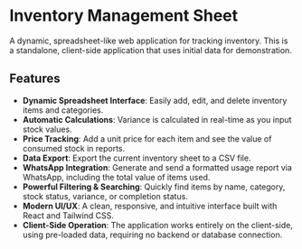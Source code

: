 # Inventory Management Sheet

A dynamic, spreadsheet-like web application for tracking inventory. This is a standalone, client-side application that uses initial data for demonstration.

## Features

- **Dynamic Spreadsheet Interface**: Easily add, edit, and delete inventory items and categories.
- **Automatic Calculations**: Variance is calculated in real-time as you input stock values.
- **Price Tracking**: Add a unit price for each item and see the value of consumed stock in reports.
- **Data Export**: Export the current inventory sheet to a CSV file.
- **WhatsApp Integration**: Generate and send a formatted usage report via WhatsApp, including the total value of items used.
- **Powerful Filtering & Searching**: Quickly find items by name, category, stock status, variance, or completion status.
- **Modern UI/UX**: A clean, responsive, and intuitive interface built with React and Tailwind CSS.
- **Client-Side Operation**: The application works entirely on the client-side, using pre-loaded data, requiring no backend or database connection.